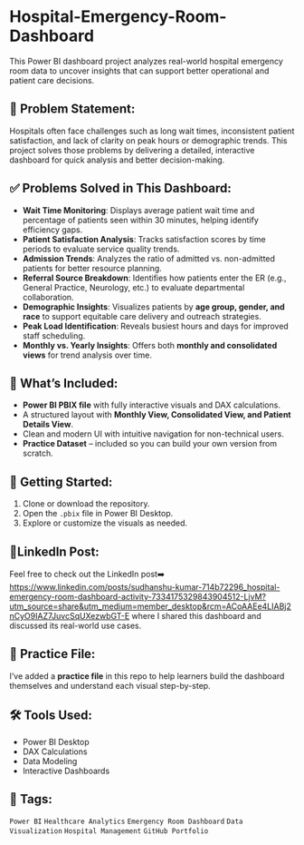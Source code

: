 # Hospital-Emergency-Room-Dashboard
This Power BI dashboard project analyzes real-world hospital emergency room data to uncover insights that can support better operational and patient care decisions.

## 🏥 Problem Statement:
Hospitals often face challenges such as long wait times, inconsistent patient satisfaction, and lack of clarity on peak hours or demographic trends. This project solves those problems by delivering a detailed, interactive dashboard for quick analysis and better decision-making.

## ✅ Problems Solved in This Dashboard:
- **Wait Time Monitoring**: Displays average patient wait time and percentage of patients seen within 30 minutes, helping identify efficiency gaps.
- **Patient Satisfaction Analysis**: Tracks satisfaction scores by time periods to evaluate service quality trends.
- **Admission Trends**: Analyzes the ratio of admitted vs. non-admitted patients for better resource planning.
- **Referral Source Breakdown**: Identifies how patients enter the ER (e.g., General Practice, Neurology, etc.) to evaluate departmental collaboration.
- **Demographic Insights**: Visualizes patients by **age group, gender, and race** to support equitable care delivery and outreach strategies.
- **Peak Load Identification**: Reveals busiest hours and days for improved staff scheduling.
- **Monthly vs. Yearly Insights**: Offers both **monthly and consolidated views** for trend analysis over time.

## 🧩 What’s Included:
- **Power BI PBIX file** with fully interactive visuals and DAX calculations.
- A structured layout with **Monthly View, Consolidated View, and Patient Details View**.
- Clean and modern UI with intuitive navigation for non-technical users.
- **Practice Dataset** – included so you can build your own version from scratch.

## 🚀 Getting Started:
1. Clone or download the repository.
2. Open the `.pbix` file in Power BI Desktop.
3. Explore or customize the visuals as needed.

## 🔗LinkedIn Post:
Feel free to check out the LinkedIn post➡️ https://www.linkedin.com/posts/sudhanshu-kumar-714b72296_hospital-emergency-room-dashboard-activity-7334175329843904512-LjvM?utm_source=share&utm_medium=member_desktop&rcm=ACoAAEe4LIABj2nCyO9IAZ7JuvcSqUXezwbGT-E
 where I shared this dashboard and discussed its real-world use cases.

## 📁 Practice File:
I’ve added a **practice file** in this repo to help learners build the dashboard themselves and understand each visual step-by-step.

## 🛠 Tools Used:
- Power BI Desktop  
- DAX Calculations  
- Data Modeling  
- Interactive Dashboards

## 📌 Tags:
`Power BI` `Healthcare Analytics` `Emergency Room Dashboard` `Data Visualization` `Hospital Management` `GitHub Portfolio`
